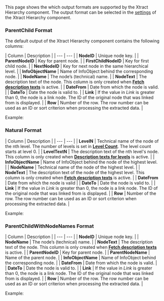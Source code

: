 This page shows the which output formats are supported by the Xtract Hierarchy component. The output format can be selected in the [settings](../settings/) of the Xtract Hierarchy component.

### ParentChild Format

The default output of the Xtract Hierarchy component contains the following columns:

| Column | Description | | --- | --- | | **NodeID** | Unique node key. | | **ParentNodeID** | Key for parent node. | | **FirstChildNodeID** | Key for first child node. | | **NextNodeID** | Key for next node in the same hierarchical level. | | **InfoObjectName** | Name of InfoObject behind the corresponding node. | | **NodeName** | The node’s (technical) name. | | **NodeText** | The description text of the node. This column is only created when [**Fetch description texts**](../settings/#fetch-description-texts) is active. | | **DateFrom** | Date from which the node is valid. | | **DateTo** | Date the node is valid to. | | **Link** | If the value in *Link* is greater than 0, the node is a link node. The ID of the original node that was linked from is displayed. | | **Row** | Number of the row. The row number can be used as an ID or sort criterion when processing the extracted data. |

Example:

### Natural Format

| Column | Description | | --- | --- | | **LevelN** | Technical name of the node of the nth level. The number of levels is set in [**Level Count**](../settings/#level-count). The level count starts at level 0. | | **LevelTextN** | The description text of the nth level's node. This column is only created when [**Description texts for levels**](../settings/#description-texts-for-levels) is active. | | **InfoObjectName** | Name of InfoObject behind the node of the highest level. | | **NodeName** | Technical name of the node of the highest level. | | **NodeText** | The description text of the node of the highest level. This column is only created when [**Fetch description texts**](../settings/#fetch-description-texts) is active. | | **DateFrom** | Date from which the node is valid | | **DateTo** | Date the node is valid to. | | **Link** | If the value in *Link* is greater than 0, the node is a link node. The ID of the original node that was linked from is displayed. | | **Row** | Number of the row. The row number can be used as an ID or sort criterion when processing the extracted data. |

Example:

### ParentChildWithNodeNames Format

| Column | Description | | --- | --- | | **NodeID** | Unique node key. | | **NodeName** | The node’s (technical) name. | | **NodeText** | The description text of the node. This column is only created when [**Fetch description texts**](../settings/#fetch-description-texts) is active. | | **ParentNodeID** | Key for parent node. | | **ParentNodeName** | Name of the parent node. | | **InfoObjectName** | Name of InfoObject behind the corresponding node. | | **DateFrom** | Date from which the node is valid. | | **DateTo** | Date the node is valid to. | | **Link** | If the value in *Link* is greater than 0, the node is a link node. The ID of the original node that was linked from is displayed. | | **Row** | Number of the row. The row number can be used as an ID or sort criterion when processing the extracted data. |

Example:
